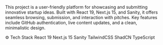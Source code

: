 This project is a user-friendly platform for showcasing and submitting innovative startup ideas. Built with React 19, Next.js 15, and Sanity, it offers seamless browsing, submission, and interaction with pitches. Key features include GitHub authentication, live content updates, and a clean, minimalistic design.

⚙️ Tech Stack
React 19
Next.js 15
Sanity
TailwindCSS
ShadCN
TypeScript
